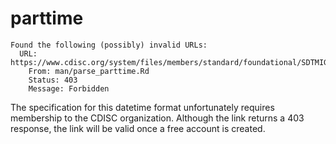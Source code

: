# parttime

    Found the following (possibly) invalid URLs:
      URL: https://www.cdisc.org/system/files/members/standard/foundational/SDTMIG_v3.4.pdf
        From: man/parse_parttime.Rd
        Status: 403
        Message: Forbidden

The specification for this datetime format unfortunately requires membership
to the CDISC organization. Although the link returns a 403 response, the link
will be valid once a free account is created.
